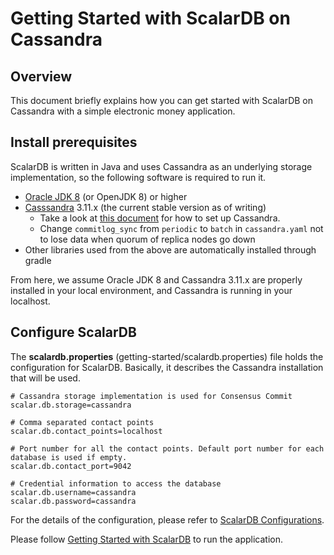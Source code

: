 # Getting Started with ScalarDB on Cassandra
    
## Overview
This document briefly explains how you can get started with ScalarDB on Cassandra with a simple electronic money application.

## Install prerequisites

ScalarDB is written in Java and uses Cassandra as an underlying storage implementation, so the following software is required to run it.

* [Oracle JDK 8](https://www.oracle.com/technetwork/java/javase/downloads/jdk8-downloads-2133151.html) (or OpenJDK 8) or higher
* [Casssandra](http://cassandra.apache.org/) 3.11.x (the current stable version as of writing)
    * Take a look at [this document](http://cassandra.apache.org/download/) for how to set up Cassandra.
    * Change `commitlog_sync` from `periodic` to `batch` in `cassandra.yaml` not to lose data when quorum of replica nodes go down
* Other libraries used from the above are automatically installed through gradle

From here, we assume Oracle JDK 8 and Cassandra 3.11.x are properly installed in your local environment, and Cassandra is running in your localhost.

## Configure ScalarDB

The **scalardb.properties** (getting-started/scalardb.properties) file holds the configuration for ScalarDB. Basically, it describes the Cassandra installation that will be used.

```properties
# Cassandra storage implementation is used for Consensus Commit
scalar.db.storage=cassandra

# Comma separated contact points
scalar.db.contact_points=localhost

# Port number for all the contact points. Default port number for each database is used if empty.
scalar.db.contact_port=9042

# Credential information to access the database
scalar.db.username=cassandra
scalar.db.password=cassandra
```

For the details of the configuration, please refer to [ScalarDB Configurations](configurations.md).

Please follow [Getting Started with ScalarDB](getting-started-with-scalardb.md) to run the application.
